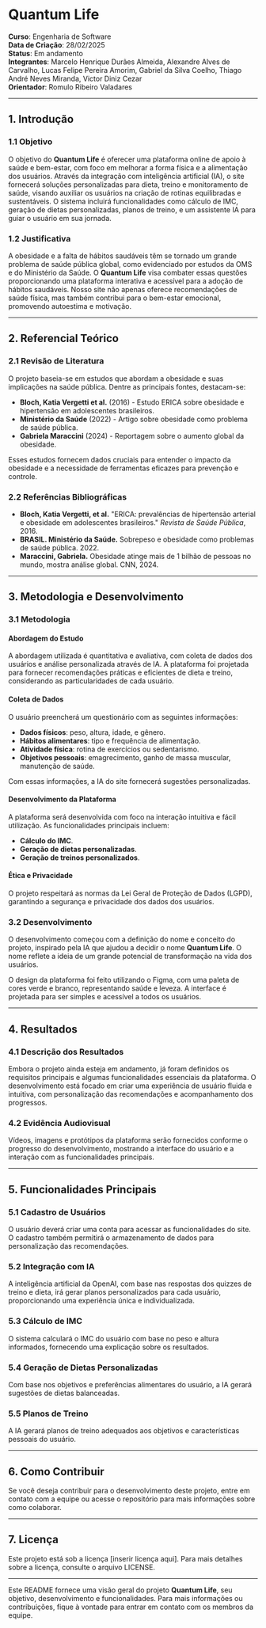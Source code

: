 # Quantum Life 

**Curso**: Engenharia de Software  
**Data de Criação**: 28/02/2025  
**Status**: Em andamento  
**Integrantes**: Marcelo Henrique Durães Almeida, Alexandre Alves de Carvalho, Lucas Felipe Pereira Amorim, Gabriel da Silva Coelho, Thiago André Neves Miranda, Victor Diniz Cezar  
**Orientador**: Romulo Ribeiro Valadares

---

## 1. Introdução

### 1.1 Objetivo
O objetivo do **Quantum Life** é oferecer uma plataforma online de apoio à saúde e bem-estar, com foco em melhorar a forma física e a alimentação dos usuários. Através da integração com inteligência artificial (IA), o site fornecerá soluções personalizadas para dieta, treino e monitoramento de saúde, visando auxiliar os usuários na criação de rotinas equilibradas e sustentáveis. O sistema incluirá funcionalidades como cálculo de IMC, geração de dietas personalizadas, planos de treino, e um assistente IA para guiar o usuário em sua jornada.

### 1.2 Justificativa
A obesidade e a falta de hábitos saudáveis têm se tornado um grande problema de saúde pública global, como evidenciado por estudos da OMS e do Ministério da Saúde. O **Quantum Life** visa combater essas questões proporcionando uma plataforma interativa e acessível para a adoção de hábitos saudáveis. Nosso site não apenas oferece recomendações de saúde física, mas também contribui para o bem-estar emocional, promovendo autoestima e motivação.

---

## 2. Referencial Teórico

### 2.1 Revisão de Literatura
O projeto baseia-se em estudos que abordam a obesidade e suas implicações na saúde pública. Dentre as principais fontes, destacam-se:
- **Bloch, Katia Vergetti et al.** (2016) - Estudo ERICA sobre obesidade e hipertensão em adolescentes brasileiros.
- **Ministério da Saúde** (2022) - Artigo sobre obesidade como problema de saúde pública.
- **Gabriela Maraccini** (2024) - Reportagem sobre o aumento global da obesidade.

Esses estudos fornecem dados cruciais para entender o impacto da obesidade e a necessidade de ferramentas eficazes para prevenção e controle.

### 2.2 Referências Bibliográficas
- **Bloch, Katia Vergetti, et al.** "ERICA: prevalências de hipertensão arterial e obesidade em adolescentes brasileiros." *Revista de Saúde Pública*, 2016.
- **BRASIL. Ministério da Saúde.** Sobrepeso e obesidade como problemas de saúde pública. 2022.
- **Maraccini, Gabriela.** Obesidade atinge mais de 1 bilhão de pessoas no mundo, mostra análise global. CNN, 2024.

---

## 3. Metodologia e Desenvolvimento

### 3.1 Metodologia

#### Abordagem do Estudo
A abordagem utilizada é quantitativa e avaliativa, com coleta de dados dos usuários e análise personalizada através de IA. A plataforma foi projetada para fornecer recomendações práticas e eficientes de dieta e treino, considerando as particularidades de cada usuário.

#### Coleta de Dados
O usuário preencherá um questionário com as seguintes informações:
- **Dados físicos**: peso, altura, idade, e gênero.
- **Hábitos alimentares**: tipo e frequência de alimentação.
- **Atividade física**: rotina de exercícios ou sedentarismo.
- **Objetivos pessoais**: emagrecimento, ganho de massa muscular, manutenção de saúde.

Com essas informações, a IA do site fornecerá sugestões personalizadas.

#### Desenvolvimento da Plataforma
A plataforma será desenvolvida com foco na interação intuitiva e fácil utilização. As funcionalidades principais incluem:
- **Cálculo do IMC**.
- **Geração de dietas personalizadas**.
- **Geração de treinos personalizados**.

#### Ética e Privacidade
O projeto respeitará as normas da Lei Geral de Proteção de Dados (LGPD), garantindo a segurança e privacidade dos dados dos usuários.

### 3.2 Desenvolvimento

O desenvolvimento começou com a definição do nome e conceito do projeto, inspirado pela IA que ajudou a decidir o nome **Quantum Life**. O nome reflete a ideia de um grande potencial de transformação na vida dos usuários.

O design da plataforma foi feito utilizando o Figma, com uma paleta de cores verde e branco, representando saúde e leveza. A interface é projetada para ser simples e acessível a todos os usuários.

---

## 4. Resultados

### 4.1 Descrição dos Resultados
Embora o projeto ainda esteja em andamento, já foram definidos os requisitos principais e algumas funcionalidades essenciais da plataforma. O desenvolvimento está focado em criar uma experiência de usuário fluida e intuitiva, com personalização das recomendações e acompanhamento dos progressos.

### 4.2 Evidência Audiovisual
Vídeos, imagens e protótipos da plataforma serão fornecidos conforme o progresso do desenvolvimento, mostrando a interface do usuário e a interação com as funcionalidades principais.

---

## 5. Funcionalidades Principais

### 5.1 Cadastro de Usuários
O usuário deverá criar uma conta para acessar as funcionalidades do site. O cadastro também permitirá o armazenamento de dados para personalização das recomendações.

### 5.2 Integração com IA
A inteligência artificial da OpenAI, com base nas respostas dos quizzes de treino e dieta, irá gerar planos personalizados para cada usuário, proporcionando uma experiência única e individualizada.

### 5.3 Cálculo de IMC
O sistema calculará o IMC do usuário com base no peso e altura informados, fornecendo uma explicação sobre os resultados.

### 5.4 Geração de Dietas Personalizadas
Com base nos objetivos e preferências alimentares do usuário, a IA gerará sugestões de dietas balanceadas.

### 5.5 Planos de Treino
A IA gerará planos de treino adequados aos objetivos e características pessoais do usuário.

---

## 6. Como Contribuir

Se você deseja contribuir para o desenvolvimento deste projeto, entre em contato com a equipe ou acesse o repositório para mais informações sobre como colaborar.

---

## 7. Licença

Este projeto está sob a licença [inserir licença aqui]. Para mais detalhes sobre a licença, consulte o arquivo LICENSE.

---

Este README fornece uma visão geral do projeto **Quantum Life**, seu objetivo, desenvolvimento e funcionalidades. Para mais informações ou contribuições, fique à vontade para entrar em contato com os membros da equipe.
